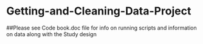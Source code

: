 # Getting-and-Cleaning-Data-Project
##Please see Code book.doc file for info on running scripts and information on data along with the Study design
